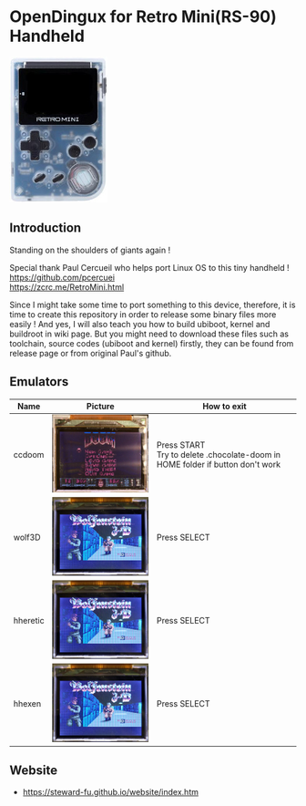 # OpenDingux for Retro Mini(RS-90) Handheld
![Alt text](imgs/main.jpg)
  
## Introduction
Standing on the shoulders of giants again !   

Special thank Paul Cercueil who helps port Linux OS to this tiny handheld !  
https://github.com/pcercuei  
https://zcrc.me/RetroMini.html  

Since I might take some time to port something to this device, therefore, it is time to create this repository in order to release some binary files more easily ! And yes, I will also teach you how to build ubiboot, kernel and buildroot in wiki page. But you might need to download these files such as toolchain, source codes (ubiboot and kernel) firstly, they can be found from release page or from original Paul's github.
  
## Emulators
| Name | Picture | How to exit |
| -----|---------|---------------------|
| ccdoom | ![Alt text](imgs/ccdoom.jpg) | Press START<br> Try to delete .chocolate-doom in HOME folder if button don't work |
| wolf3D | ![Alt text](imgs/wolf3d.jpg) | Press SELECT |
| hheretic | ![Alt text](imgs/wolf3d.jpg) | Press SELECT |
| hhexen | ![Alt text](imgs/wolf3d.jpg) | Press SELECT |

## Website
-  https://steward-fu.github.io/website/index.htm

